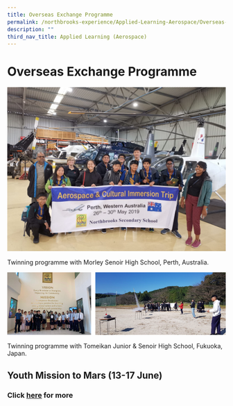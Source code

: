 ```yaml
---
title: Overseas Exchange Programme
permalink: /northbrooks-experience/Applied-Learning-Aerospace/Overseas-Exchange-Programme/permalink/
description: ""
third_nav_title: Applied Learning (Aerospace)
---
```

Overseas Exchange Programme
===========================




![](/images/Overseas_Perth.jpeg)

Twinning programme with Morley Senoir High School, Perth, Australia. 





![](/images/OEP.png)

Twinning programme with Tomeikan Junior & Senoir High School, Fukuoka, Japan.


## Youth Mission to Mars (13-17 June)


### Click [here](/Youth-Mission-to-Mars-13-17-June/permalink/) for more